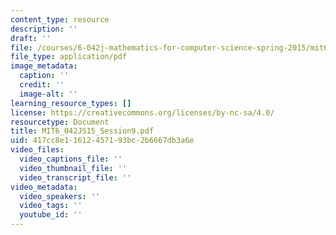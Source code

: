 ```yaml
---
content_type: resource
description: ''
draft: ''
file: /courses/6-042j-mathematics-for-computer-science-spring-2015/mit6_042js15_session9.pdf
file_type: application/pdf
image_metadata:
  caption: ''
  credit: ''
  image-alt: ''
learning_resource_types: []
license: https://creativecommons.org/licenses/by-nc-sa/4.0/
resourcetype: Document
title: MIT6_042JS15_Session9.pdf
uid: 417cc8e1-1612-4571-93bc-2b6667db3a6e
video_files:
  video_captions_file: ''
  video_thumbnail_file: ''
  video_transcript_file: ''
video_metadata:
  video_speakers: ''
  video_tags: ''
  youtube_id: ''
---
```

